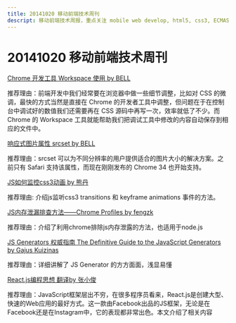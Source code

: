 ```yaml
---
title: 20141020 移动前端技术周刊
descript: 移动前端技术周报，重点关注 mobile web develop, html5, css3, ECMAScript 6, node.js 等前沿技术。
---
```


# 20141020 移动前端技术周刊

[Chrome 开发工具 Workspace 使用 by BELL](http://www.iinterest.net/2014/05/09/chrome-dev-tool-workspace/)

推荐理由：前端开发中我们经常要在浏览器中做一些细节调整，比如对 CSS 的微调，最快的方式当然是直接在 Chrome 的开发者工具中调整，但问题在于在控制台中调试好的数值我们还需要再在 CSS 源码中再写一次，效率就低了不少。而 Chrome 的 Workspace 工具就能帮助我们把调试工具中修改的内容自动保存到相应的文件中。

[响应式图片属性 srcset by BELL](http://www.iinterest.net/2014/04/21/img-attribute-srcset/)

推荐理由：srcset 可以为不同分辨率的用户提供适合的图片大小的解决方案。之前只有 Safari 支持该属性，而现在刚刚发布的 Chrome 34 也开始支持。

[JS如何监控css3动画 by 熊丹](http://h5dev.uc.cn/article-24-1.html)

推荐理由: 介绍js监听css3 transitions 和 keyframe animations 事件的方法。

[JS内存泄漏排查方法——Chrome Profiles by fengzk](http://h5dev.uc.cn/article-25-1.html)

推荐理由：介绍了利用chrome排除js内存泄露的方法，也适用于node.js

[JS Generators 权威指南 The Definitive Guide to the JavaScript Generators by Gajus Kuizinas](http://gajus.com/blog/2/the-definetive-guide-to-the-javascript-generators)

推荐理由：详细讲解了 JS Generator 的方方面面，浅显易懂

[React.js编程思想 翻译by 张小俊](http://www.html-js.com/article/Using-Reactjs-to-develop-web-application-Reactjs-programming-ideas)

推荐理由：JavaScript框架层出不穷，在很多程序员看来，React.js是创建大型、快速的Web应用的最好方式。这一款由Facebook出品的JS框架，无论是在Facebook还是在Instagram中，它的表现都非常出色。本文介绍了相关内容
